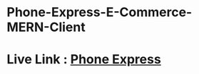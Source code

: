 ﻿# Phone-Express-E-Commerce-MERN-Client
# Live Link : [Phone Express](https://phone-express-cd6d7.web.app/)
